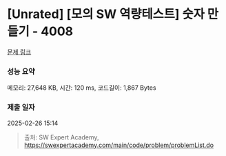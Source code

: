 # [Unrated] [모의 SW 역량테스트] 숫자 만들기 - 4008 

[문제 링크](https://swexpertacademy.com/main/code/problem/problemDetail.do?contestProbId=AWIeRZV6kBUDFAVH) 

### 성능 요약

메모리: 27,648 KB, 시간: 120 ms, 코드길이: 1,867 Bytes

### 제출 일자

2025-02-26 15:14



> 출처: SW Expert Academy, https://swexpertacademy.com/main/code/problem/problemList.do